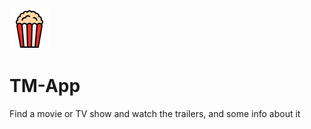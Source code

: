 ![Logo](./imgs/logo.png)

# TM-App

Find a movie or TV show and watch the trailers, and some info about it
